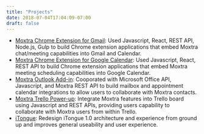 ```yaml
---
title: "Projects"
date: 2018-07-04T17:04:09-07:00
draft: false
---
```


- [Moxtra Chrome Extension for Gmail](https://chrome.google.com/webstore/detail/moxtra-for-gmail/nilmkkfaijpljlpkpmpibckakhdfefgj): Used Javascript, React, REST API, Node.js, Gulp to build Chrome extension applications that embed Moxtra chat/meeting capabilities into Gmail and Calendar.
- [Moxtra Chrome Extension for Google Calendar](https://chrome.google.com/webstore/detail/moxtra-for-google-calenda/ljfbndeekfdbhcmnmiamfllcmeahdfmc?utm_source=chrome-ntp-icon): Used Javascript, React, REST API to build Chrome extension applications that embed Moxtra meeting scheduling capabilities into Google Calendar.
- [Moxtra Outlook Add-in](https://store.office.com/en-us/app.aspx?assetid=WA104380433): Cooporated with Microsoft Office API, Javascript, and Moxtra REST API to build mailbox and appointment calendar integrations to allow users to collaborate with Moxtra contacts.
- [Moxtra Trello Power-up](http://moxtra.com/resource/trello_moxtra_power_up/): Integrate Moxtra features into Trello board using Javascript and REST APIs, providing users capability to collaborate with Moxtra users from within Trello.
- [iTongue](https://itunes.apple.com/us/app/itongue/id998044356): Redesign iTongue 1.0 architecture and experience from ground up and improves general useability and user experience.